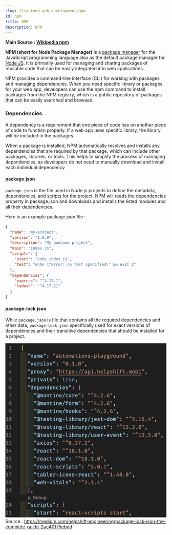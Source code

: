 ```yaml
---
slug: /frontend-web-development/npm
id: npm
title: NPM
description: NPM
---
```


**Main Source : [Wikipedia npm](https://en.wikipedia.org/wiki/Npm)**

**NPM (short for Node Package Manager)** is a [package manager](/software-engineering/package-manager) for the JavaScript programming language also as the default package manager for [Node JS](/web-development/node-js). It is primarily used for managing and sharing packages of reusable code that can be easily integrated into web applications.

NPM provides a command-line interface (CLI) for working with packages and managing dependencies. When you need specific library or packages for your web app, developers can use the npm command to install packages from the NPM registry, which is a public repository of packages that can be easily searched and browsed.

### Dependencies

A dependency is a requirement that one piece of code has on another piece of code to function properly. If a web app uses specific library, the library will be included in the packages.

When a package is installed, NPM automatically resolves and installs any dependencies that are required by that package, which can include other packages, libraries, or tools. This helps to simplify the process of managing dependencies, as developers do not need to manually download and install each individual dependency.

#### package.json

`package.json` is the file used in Node.js projects to define the metadata, dependencies, and scripts for the project. NPM will reads the dependencies property in package.json and downloads and installs the listed modules and all their dependencies.

Here is an example package.json file :

```json
{
  "name": "my-project",
  "version": "1.0.0",
  "description": "My awesome project",
  "main": "index.js",
  "scripts": {
    "start": "node index.js",
    "test": "echo \"Error: no test specified\" && exit 1"
  },
  "dependencies": {
    "express": "^4.17.1",
    "lodash": "^4.17.21"
  }
}
```

#### package-lock.json

While `package.json` is file that contains all the required dependencies and other data, `package-lock.json` specifically used for exact versions of dependencies and their transitive dependencies that should be installed for a project.

![Package lock json that shows the dependencies and their version](./package-lock-json.png)  
Source : https://medium.com/helpshift-engineering/package-lock-json-the-complete-guide-2ae40175ebdd
